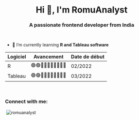 <h1 align="center">Hi 👋, I'm RomuAnalyst</h1>
<h3 align="center">A passionate frontend developer from India</h3>


</br>

- 🌱 I’m currently learning **R and Tableau software**

Logiciel                | Avancement               | Date de début         |  
------------------------| -------------------------| ----------------------| 
R                       |🟢🟢🔘🔘🔘🔘🔘🔘🔘🔘 | 02/2022               | 
Tableau                 |🟢🟢🔘🔘🔘🔘🔘🔘🔘🔘 | 03/2022               | 

</br>

<h3 align="left">Connect with me:</h3>
<p align="left">
</p>

<p>&nbsp;<img align="center" src="https://github-readme-stats.vercel.app/api?username=romuanalyst&show_icons=true&locale=en" alt="romuanalyst" /></p>

